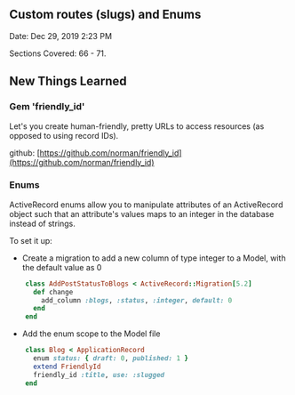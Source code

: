## Custom routes (slugs) and Enums
Date: Dec 29, 2019 2:23 PM

Sections Covered: 66 - 71.

## New Things Learned

### Gem 'friendly_id'

Let's you create human-friendly, pretty URLs to access resources (as opposed to using record IDs). 

github: [https://github.com/norman/friendly_id](https://github.com/norman/friendly_id)

### Enums

ActiveRecord enums allow you to manipulate attributes of an ActiveRecord object such that an attribute's values maps to an integer in the database instead of strings.

To set it up:

- Create a migration to add a new column of type integer to a Model, with the default value as 0

```ruby
    class AddPostStatusToBlogs < ActiveRecord::Migration[5.2]
      def change
        add_column :blogs, :status, :integer, default: 0
      end
    end
```
- Add the enum scope to the Model file

```ruby
    class Blog < ApplicationRecord
      enum status: { draft: 0, published: 1 }
      extend FriendlyId
      friendly_id :title, use: :slugged
    end
```
